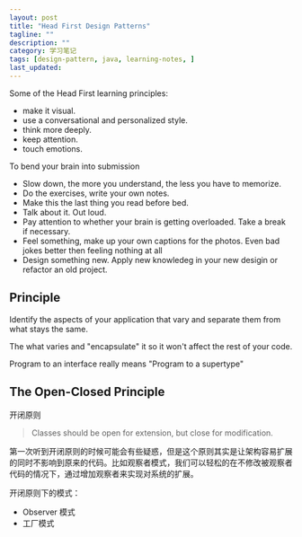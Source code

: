 ```yaml
---
layout: post
title: "Head First Design Patterns"
tagline: ""
description: ""
category: 学习笔记
tags: [design-pattern, java, learning-notes, ]
last_updated:
---
```


Some of the Head First learning principles:

- make it visual.
- use a conversational and personalized style.
- think more deeply.
- keep attention.
- touch emotions.

To bend your brain into submission

- Slow down, the more you understand, the less you have to memorize.
- Do the exercises, write your own notes.
- Make this the last thing you read before bed.
- Talk about it. Out loud.
- Pay attention to whether your brain is getting overloaded. Take a break if necessary.
- Feel something, make up your own captions for the photos. Even bad jokes better then feeling nothing at all
- Design something new. Apply new knowledeg in your new desigin or refactor an old project.

## Principle
Identify the aspects of your application that vary and separate them from what stays the same.

The what varies and "encapsulate" it so it won't affect the rest of your code.

Program to an interface really means "Program to a supertype"


## The Open-Closed Principle
开闭原则

> Classes should be open for extension, but close for modification.

第一次听到开闭原则的时候可能会有些疑惑，但是这个原则其实是让架构容易扩展的同时不影响到原来的代码。比如观察者模式，我们可以轻松的在不修改被观察者代码的情况下，通过增加观察者来实现对系统的扩展。

开闭原则下的模式：

- Observer 模式
- 工厂模式

